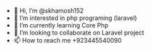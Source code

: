- 👋 Hi, I’m @skhamosh152
- 👀 I’m interested in php programing (laravel)
- 🌱 I’m currently learning Core Php
- 💞️ I’m looking to collaborate on Laravel project
- 📫 How to reach me +923445540090

<!---
skhamosh152/skhamosh152 is a ✨ special ✨ repository because its `README.md` (this file) appears on your GitHub profile.
You can click the Preview link to take a look at your changes.
--->
